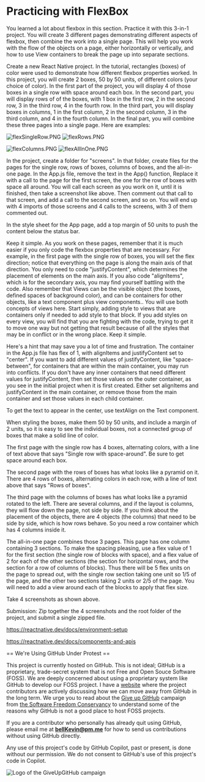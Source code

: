 # Practicing with FlexBox

You learned a lot about flexbox in this section. Practice it with this 3-in-1 project. You will create 3 different pages demonstrating different aspects of flexbox, then combine the work into a single page. This will help you work with the flow of the objects on a page, either horizontally or vertically, and how to use View containers to break the page up into separate sections.

Create a new React Native project. In the tutorial, rectangles (boxes) of color were used to demonstrate how different flexbox properties worked. In this project, you will create 2 boxes, 50 by 50 units, of different colors (your choice of color). In the first part of the project, you will display 4 of those boxes in a single row with space around each box. In the second part, you will display rows of of the boxes, with 1 box in the first row, 2 in the second row, 3 in the third row, 4 in the fourth row. In the third part, you will display boxes in columns, 1 in the first column, 2 in the second column, 3 in the third column, and 4 in the fourth column. In the final part, you will combine these three pages into a single page. Here are examples:

![flexSingleRow.PNG](https://github.com/bell-kevin/PracticingWithFlexBox/blob/main/readMePictures/flexSingleRow.PNG)     ![flexRows.PNG](https://github.com/bell-kevin/PracticingWithFlexBox/blob/main/readMePictures/flexRows.PNG)

![flexColumns.PNG](https://github.com/bell-kevin/PracticingWithFlexBox/blob/main/readMePictures/flexColumns.PNG)     ![flexAllInOne.PNG](https://github.com/bell-kevin/PracticingWithFlexBox/blob/main/readMePictures/flexAllInOne.PNG)

In the project, create a folder for "screens". In that folder, create files for the pages for the single row, rows of boxes, columns of boxes, and the all-in-one page. In the App.js file, remove the text in the App() function, Replace it with a call to the page for the first screen, the one for the row of boxes with space all around. You will call each screen as you work on it, until it is finished, then take a screenshot like above. Then comment out that call to that screen, and add a call to the second screen, and so on. You will end up with 4 imports of those screens and 4 calls to the screens, with 3 of them commented out. 

In the style sheet for the App page, add a top margin of 50 units to push the content below the status bar.

Keep it simple. As you work on these pages, remember that it is much easier if you only code the flexbox properties that are necessary. For example, in the first page with the single row of boxes, you will set the flex direction; notice that everything on the page is along the main axis of that direction. You only need to code "justifyContent", which determines the placement of elements on the main axis. If you also code "alignItems", which is for the secondary axis, you may find yourself battling with the code. Also remember that Views can be the visible object (the boxes, defined spaces of background color), and can be containers for other objects, like a text component plus view components.. You will use both concepts of views here. Start simply, adding style to views that are containers only if needed to add style to that block. If you add styles on every view, you will find that you are fighting with the code, trying to get it to move one way but not getting that result because of all the styles that may be in conflict or in the wrong place. Keep it simple.

Here's a hint that may save you a lot of time and frustration. The container in the App.js file has flex of 1, with alignItems and justifyContent set to "center". If you want to add different values of justifyContent, like "space-between", for containers that are within the main container, you may run into conflicts. If you don't have any inner containers that need different values for justifyContent, then set those values on the outer container, as you see in the initial project when it is first created. Either set alignItems and justifyContent in the main container, or remove those from the main container and set those values in each child container.

To get the text to appear in the center, use textAlign on the Text component.

When styling the boxes, make them 50 by 50 units, and include a margin of 2 units, so it is easy to see the individual boxes, not a connected group of boxes that make a solid line of color.

The first page with the single row has 4 boxes, alternating colors, with a line of text above that says "Single row with space-around". Be sure to get space around each box. 

The second page with the rows of boxes has what looks like a pyramid on it. There are 4 rows of boxes, alternating colors in each row, with a line of text above that says "Rows of boxes". 

The third page with the columns of boxes has what looks like a pyramid rotated to the left. There are several columns, and if the layout is columns, they will flow down the page, not side by side. If you think about the placement of the objects, there are 4 objects (the columns) that need to be side by side, which is how rows behave. So you need a row container which has 4 columns inside it. 

The all-in-one page combines those 3 pages. This page has one column containing 3 sections. To make the spacing pleasing, use a flex value of 1 for the first section (the single row of blocks with space), and a flex value of 2 for each of the other sections (the section for horizontal rows, and the section for a row of columns of blocks). Thus there will be 5 flex units on the page to spread out, with the single row section taking one unit so 1/5 of the page, and the other two sections taking 2 units or 2/5 of the page. You will need to add a view around each of the blocks to apply that flex size. 

Take 4 screenshots as shown above.

 

Submission: Zip together the 4 screenshots and the root folder of the project, and submit a single zipped file.

https://reactnative.dev/docs/environment-setup

https://reactnative.dev/docs/components-and-apis

== We're Using GitHub Under Protest ==

This project is currently hosted on GitHub.  This is not ideal; GitHub is a
proprietary, trade-secret system that is not Free and Open Souce Software
(FOSS).  We are deeply concerned about using a proprietary system like GitHub
to develop our FOSS project. I have a [website](https://bellKevin.me) where the
project contributors are actively discussing how we can move away from GitHub
in the long term.  We urge you to read about the [Give up GitHub](https://GiveUpGitHub.org) campaign 
from [the Software Freedom Conservancy](https://sfconservancy.org) to understand some of the reasons why GitHub is not 
a good place to host FOSS projects.

If you are a contributor who personally has already quit using GitHub, please
email me at **bellKevin@pm.me** for how to send us contributions without
using GitHub directly.

Any use of this project's code by GitHub Copilot, past or present, is done
without our permission.  We do not consent to GitHub's use of this project's
code in Copilot.

![Logo of the GiveUpGitHub campaign](https://sfconservancy.org/img/GiveUpGitHub.png)
